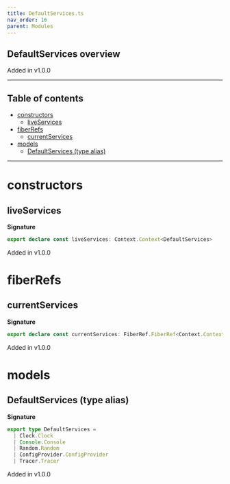 ```yaml
---
title: DefaultServices.ts
nav_order: 16
parent: Modules
---
```


## DefaultServices overview

Added in v1.0.0

---

<h2 class="text-delta">Table of contents</h2>

- [constructors](#constructors)
  - [liveServices](#liveservices)
- [fiberRefs](#fiberrefs)
  - [currentServices](#currentservices)
- [models](#models)
  - [DefaultServices (type alias)](#defaultservices-type-alias)

---

# constructors

## liveServices

**Signature**

```ts
export declare const liveServices: Context.Context<DefaultServices>
```

Added in v1.0.0

# fiberRefs

## currentServices

**Signature**

```ts
export declare const currentServices: FiberRef.FiberRef<Context.Context<DefaultServices>>
```

Added in v1.0.0

# models

## DefaultServices (type alias)

**Signature**

```ts
export type DefaultServices =
  | Clock.Clock
  | Console.Console
  | Random.Random
  | ConfigProvider.ConfigProvider
  | Tracer.Tracer
```

Added in v1.0.0
